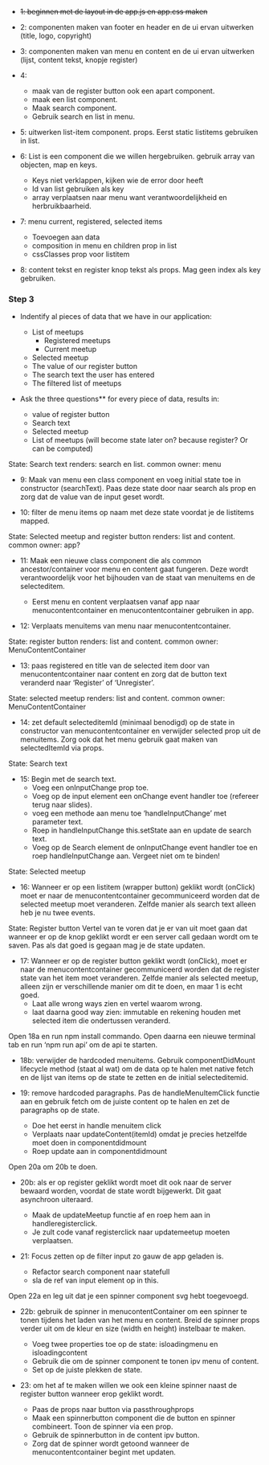 - ~~1: beginnen met de layout in de app.js en app.css maken~~
- 2: componenten maken van footer en header en de ui ervan uitwerken (title, logo, copyright)


- 3: componenten maken van menu en content en de ui ervan uitwerken (lijst, content tekst, knopje register)


- 4:
  - maak van de register button ook een apart component.
  - maak een list component.
  - Maak search component.
  - Gebruik search en list in menu.


- 5: uitwerken list-item component. props. Eerst static listitems gebruiken in list.


- 6: List is een component die we willen hergebruiken. gebruik array van objecten, map en keys.
  - Keys niet verklappen, kijken wie de error door heeft
  - Id van list gebruiken als key
  - array verplaatsen naar menu want verantwoordelijkheid en herbruikbaarheid.


- 7:  menu current, registered, selected items
  - Toevoegen aan data
  - composition in menu en children prop in list
  - cssClasses prop voor listitem


- 8: content tekst en register knop tekst als props. Mag geen index als key gebruiken.


### Step 3
- Indentify al pieces of data that we have in our application:
    - List of meetups
        - Registered meetups
        - Current meetup
    - Selected meetup
    - The value of our register button
    - The search text the user has entered
    - The filtered list of meetups

- Ask the three questions** for every piece of data, results in:
    - value of register button
    - Search text
    - Selected meetup
    - List of meetups (will become state later on? because register? Or can be computed)


State: Search text
renders: search en list. common owner: menu
-  9: Maak van menu een class component en voeg initial state toe in constructor (searchText). Paas deze state door naar search als prop en zorg dat de value van de input geset wordt.


- 10: filter de menu items op naam met deze state voordat je de listitems mapped.

State: Selected meetup and register button
renders: list and content. common owner: app?
-  11: Maak een nieuwe class component die als common ancestor/container voor menu en content gaat fungeren. Deze wordt verantwoordelijk voor het bijhouden van de staat van menuitems en de selecteditem.
    - Eerst menu en content verplaatsen vanaf app naar menucontentcontainer en menucontentcontainer gebruiken in app.


- 12: Verplaats menuitems van menu naar menucontentcontainer.


State: register button
renders: list and content. common owner: MenuContentContainer
- 13: paas registered en title van de selected item door van menucontentcontainer naar content en zorg dat de button text veranderd naar ‘Register’ of ‘Unregister’.


State: selected meetup
renders: list and content. common owner: MenuContentContainer
- 14: zet default selecteditemId (minimaal benodigd) op de state in constructor van menucontentcontainer en verwijder selected prop uit de menuitems. Zorg ook dat het menu gebruik gaat maken van selectedItemId via props.

State: Search text
- 15: Begin met de search text.
  - Voeg een onInputChange prop toe.
  - Voeg op de input element een onChange event handler toe (refereer terug naar slides).
  - voeg een methode aan menu toe ‘handleInputChange’ met parameter text.
  - Roep in handleInputChange this.setState aan en update de search text.
  - Voeg op de Search element de onInputChange event handler toe en roep handleInputChange aan. Vergeet niet om te binden!


State: Selected meetup
- 16: Wanneer er op een listitem (wrapper button) geklikt wordt (onClick) moet er naar de menucontentcontainer gecommuniceerd worden dat de selected meetup moet veranderen. Zelfde manier als search text alleen heb je nu twee events.


State: Register button
Vertel van te voren dat je er van uit moet gaan dat wanneer er op de knop geklikt wordt er een server call gedaan wordt om te saven. Pas als dat goed is gegaan mag je de state updaten.
- 17: Wanneer er op de register button geklikt wordt (onClick), moet er naar de menucontentcontainer gecommuniceerd worden dat de register state van het item moet veranderen. Zelfde manier als selected meetup, alleen zijn er verschillende manier om dit te doen, en maar 1 is echt goed.
    - Laat alle wrong ways zien en vertel waarom wrong.
    - laat daarna good way zien: immutable en rekening houden met selected item die ondertussen veranderd.


Open 18a en run npm install commando. Open daarna een nieuwe terminal tab en run ‘npm run api’ om de api te starten.
- 18b: verwijder de hardcoded menuitems. Gebruik componentDidMount lifecycle method (staat al wat) om de data op te halen met native fetch en de lijst van items op de state te zetten en de initial selecteditemid.

- 19: remove hardcoded paragraphs. Pas de handleMenuItemClick functie aan en gebruik fetch om de juiste content op te halen en zet de paragraphs op de state.
    - Doe het eerst in handle menuitem click
    - Verplaats naar updateContent(itemId) omdat je precies hetzelfde moet doen in componentdidmount
    - Roep update aan in componentdidmount


Open 20a om 20b te doen.
- 20b: als er op register geklikt wordt moet dit ook naar de server bewaard worden, voordat de state wordt bijgewerkt. Dit gaat asynchroon uiteraard.
    - Maak de updateMeetup functie af en roep hem aan in handleregisterclick.
    - Je zult code vanaf registerclick naar updatemeetup moeten verplaatsen.


- 21: Focus zetten op de filter input zo gauw de app geladen is.
    - Refactor search component naar statefull
    - sla de ref van input element op in this.


Open 22a en leg uit dat je een spinner component svg hebt toegevoegd.
- 22b: gebruik de spinner in menucontentContainer om een spinner te tonen tijdens het laden van het menu en content. Breid de spinner props verder uit om de kleur en size (width en height) instelbaar te maken.
    - Voeg twee properties toe op de state: isloadingmenu en isloadingcontent
    - Gebruik die om de spinner component te tonen ipv menu of content.
    - Set op de juiste plekken de state.


- 23: om het af te maken willen we ook een kleine spinner naast de register button wanneer erop geklikt wordt.
    - Paas de props naar button via passthroughprops
    - Maak een spinnerbutton component die de button en spinner combineert. Toon de spinner via een prop.
    - Gebruik de spinnerbutton in de content ipv button.
    - Zorg dat de spinner wordt getoond wanneer de menucontentcontainer begint met updaten.
